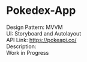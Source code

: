 # Pokedex-App <br>

Design Pattern: MVVM <br>
UI: Storyboard and Autolayout <br>
API Link: https://pokeapi.co/ <br>
Description: <br>
Work in Progress
